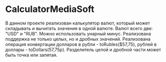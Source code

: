 # CalculatorMediaSoft
В данном проекте реализован калькулятор валют, который может складывать и вычитать значения в одной валюте. Валют всего две: "USD" и "RUB". Можно использовать унарный минус.
Реализована поддержка не только целых, но и дробных значений.
Реализована операция конвертации долларов в рубли - toRubles($57,75), рублей в доллары -
toDollars(57,75р). Разделитель целой и дробной части может быть точка или запятая.

